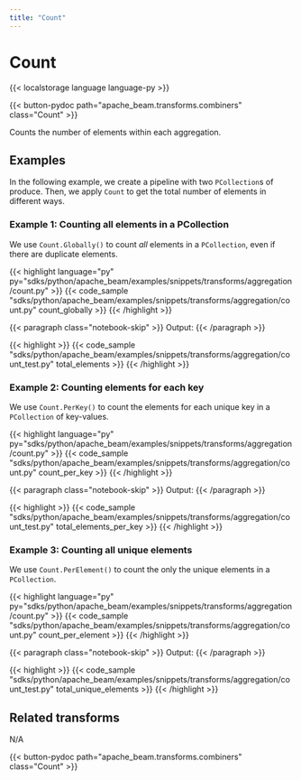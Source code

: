 ```yaml
---
title: "Count"
---
```


<!--
Licensed under the Apache License, Version 2.0 (the "License");
you may not use this file except in compliance with the License.
You may obtain a copy of the License at

http://www.apache.org/licenses/LICENSE-2.0

Unless required by applicable law or agreed to in writing, software
distributed under the License is distributed on an "AS IS" BASIS,
WITHOUT WARRANTIES OR CONDITIONS OF ANY KIND, either express or implied.
See the License for the specific language governing permissions and
limitations under the License.
-->

# Count

{{< localstorage language language-py >}}

{{< button-pydoc path="apache_beam.transforms.combiners" class="Count" >}}

Counts the number of elements within each aggregation.

## Examples

In the following example, we create a pipeline with two `PCollection`s of produce.
Then, we apply `Count` to get the total number of elements in different ways.

### Example 1: Counting all elements in a PCollection

We use `Count.Globally()` to count _all_ elements in a `PCollection`, even if there are duplicate elements.

{{< highlight language="py" py="sdks/python/apache_beam/examples/snippets/transforms/aggregation/count.py" >}}
{{< code_sample "sdks/python/apache_beam/examples/snippets/transforms/aggregation/count.py" count_globally >}}
{{< /highlight >}}

{{< paragraph class="notebook-skip" >}}
Output:
{{< /paragraph >}}

{{< highlight >}}
{{< code_sample "sdks/python/apache_beam/examples/snippets/transforms/aggregation/count_test.py" total_elements >}}
{{< /highlight >}}

### Example 2: Counting elements for each key

We use `Count.PerKey()` to count the elements for each unique key in a `PCollection` of key-values.

{{< highlight language="py" py="sdks/python/apache_beam/examples/snippets/transforms/aggregation/count.py" >}}
{{< code_sample "sdks/python/apache_beam/examples/snippets/transforms/aggregation/count.py" count_per_key >}}
{{< /highlight >}}

{{< paragraph class="notebook-skip" >}}
Output:
{{< /paragraph >}}

{{< highlight >}}
{{< code_sample "sdks/python/apache_beam/examples/snippets/transforms/aggregation/count_test.py" total_elements_per_key >}}
{{< /highlight >}}

### Example 3: Counting all unique elements

We use `Count.PerElement()` to count the only the unique elements in a `PCollection`.

{{< highlight language="py" py="sdks/python/apache_beam/examples/snippets/transforms/aggregation/count.py" >}}
{{< code_sample "sdks/python/apache_beam/examples/snippets/transforms/aggregation/count.py" count_per_element >}}
{{< /highlight >}}

{{< paragraph class="notebook-skip" >}}
Output:
{{< /paragraph >}}

{{< highlight >}}
{{< code_sample "sdks/python/apache_beam/examples/snippets/transforms/aggregation/count_test.py" total_unique_elements >}}
{{< /highlight >}}

## Related transforms

N/A

{{< button-pydoc path="apache_beam.transforms.combiners" class="Count" >}}
